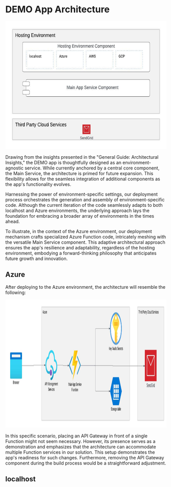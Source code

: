 # DEMO App Architecture
<img src="app-composition.jpeg" alt="Image Alt Text" width="600" height="400">

Drawing from the insights presented in the "General Guide: Architectural Insights," the DEMO app is thoughtfully designed as an environment-agnostic service. While currently anchored by a central core component, the Main Service, the architecture is primed for future expansion. This flexibility allows for the seamless integration of additional components as the app's functionality evolves.

Harnessing the power of environment-specific settings, our deployment process orchestrates the generation and assembly of environment-specific code. Although the current iteration of the code seamlessly adapts to both localhost and Azure environments, the underlying approach lays the foundation for embracing a broader array of environments in the times ahead.

To illustrate, in the context of the Azure environment, our deployment mechanism crafts specialized Azure Function code, intricately meshing with the versatile Main Service component. This adaptive architectural approach ensures the app's resilience and adaptability, regardless of the hosting environment, embodying a forward-thinking philosophy that anticipates future growth and innovation.
## Azure

After deploying to the Azure environment, the architecture will resemble the following:

<img src="demoapp-azure.jpeg" alt="Image Alt Text" width="800" height="400">

In this specific scenario, placing an API Gateway in front of a single Function might not seem necessary. However, its presence serves as a demonstration and emphasizes that the architecture can accommodate multiple Function services in our solution. This setup demonstrates the app's readiness for such changes. Furthermore, removing the API Gateway component during the build process would be a straightforward adjustment.

## localhost

